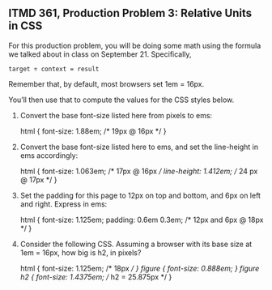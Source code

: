 ## ITMD 361, Production Problem 3: Relative Units in CSS

For this production problem, you will be doing some math using the formula we talked about in class
on September 21. Specifically,

    target ÷ context = result

Remember that, by default, most browsers set 1em = 16px.

You’ll then use that to compute the values for the CSS styles below.

1. Convert the base font-size listed here from pixels to ems:

      html {
        font-size: 1.88em; /* 19px @ 16px */
      }

2.  Convert the base font-size listed here to ems, and set the line-height in ems accordingly:

      html {
        font-size: 1.063em; /* 17px @ 16px */
        line-height: 1.412em; /* 24 px @ 17px */
      }

3. Set the padding for this page to 12px on top and bottom, and 6px on left and right. Express in
ems:
 
      html {
        font-size: 1.125em;
        padding: 0.6em 0.3em;  /* 12px and 6px @ 18px */
      }

4. Consider the following CSS. Assuming a browser with its base size at 1em = 16px, how big is h2,
in pixels?

      html {
        font-size: 1.125em; /* 18px */
      }
      figure {
        font-size: 0.888em; 
      }
      figure h2 {
        font-size: 1.4375em; /* h2 = 25.875px */
      }
